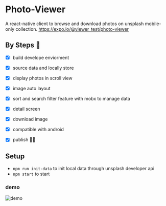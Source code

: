 # Photo-Viewer
A react-native client to browse and download photos on unsplash mobile-only collection.
https://expo.io/@viewer_test/photo-viewer

## By Steps 💪

- [x] build develope enviorment
- [x] source data and locally store
- [x] display photos in scroll view
- [x] image auto layout
- [x] sort and search filter feature with mobx to manage data
- [x] detail screen
- [x] download image
- [x] compatible with android
- [x] publish 🤗🎉


## Setup

- `npm run init-data` to init local data through unsplash developer api
- `npm start` to start


### demo
![demo](demo_ios.gif)

